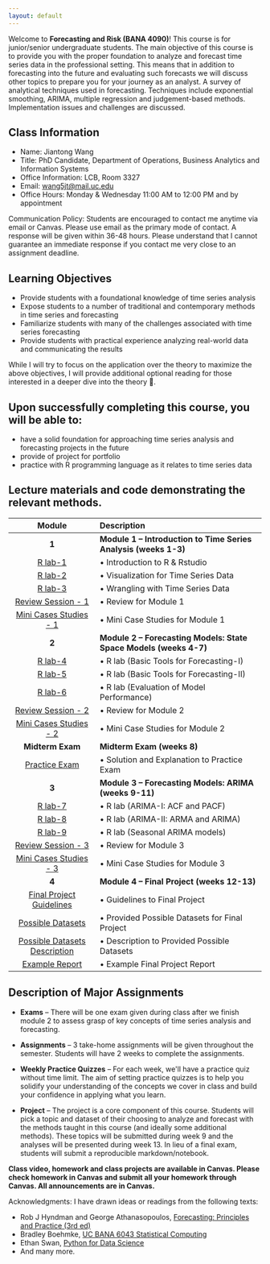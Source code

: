 ```yaml
---
layout: default
---
```


Welcome to **Forecasting and Risk (BANA 4090)**! This course is for junior/senior undergraduate students. The main objective of this course is to provide you with the proper foundation to analyze and forecast time series data in the professional setting. This means that in addition to forecasting into the future and evaluating such forecasts we will discuss other topics to prepare you for your journey as an analyst.  A survey of analytical techniques used in forecasting. Techniques include exponential smoothing, ARIMA, multiple regression and judgement-based methods.  Implementation issues and challenges are discussed.


## Class Information
* Name: Jiantong Wang
* Title: PhD Candidate, Department of Operations, Business Analytics and Information Systems 
* Office Information: LCB, Room 3327 
* Email: wang5jt@mail.uc.edu
* Office Hours: Monday & Wednesday 11:00 AM to 12:00 PM and by appointment
 
Communication Policy: Students are encouraged to contact me anytime via email or Canvas. Please use email as the primary mode of contact.  A response will be given within 36-48 hours.  Please understand that I cannot guarantee an immediate response if you contact me very close to an assignment deadline. 

## Learning Objectives

* Provide students with a foundational knowledge of time series analysis
* Expose students to a number of traditional and contemporary methods in time series and forecasting
* Familiarize students with many of the challenges associated with time series forecasting
* Provide students with practical experience analyzing real-world data and communicating the results


While I will try to focus on the application over the theory to maximize the above objectives, I will provide additional optional reading for those interested in a deeper dive into the theory 🚀. 



## Upon successfully completing this course, you will be able to: 
* have a solid foundation for approaching time series analysis and forecasting projects in the future 
* provide of project for portfolio 
*	practice with R programming language as it relates to time series data 




## Lecture materials and code demonstrating the relevant methods.

|                                           Module                                           | Description                                                       |
|:------------------------------------------------------------------------------------------:|:------------------------------------------------------------------|
|                                           **1**                                            | **Module 1 – Introduction to Time Series Analysis (weeks 1-3)**   |
|                                 [R lab-1](Week-1-Lab.html)                                 | •	Introduction to R & Rstudio                                      |
|                                 [R lab-2](Week-2-Lab.html)                                 | •	Visualization for Time Series Data                               |
|                                 [R lab-3](Week-3-Lab.html)                                 | •	Wrangling with Time Series Data                                  |
|                         [Review Session - 1](Module_1_cases.html)                          | •	Review for Module 1                                              |
|                       [Mini Cases Studies - 1](Module_1_cases.html)                        | •	Mini Case Studies for Module 1                                   |
|                                           **2**                                            | **Module 2 – Forecasting Models: State Space Models (weeks 4-7)** |
|                                 [R lab-4](Week-4-Lab.html)                                 | •	R lab    (Basic Tools for Forecasting-I)                         |
|                                 [R lab-5](Week-5-Lab.html)                                 | •	R lab    (Basic Tools for Forecasting-II)                        |
|                                 [R lab-6](Week-6-Lab.html)                                 | •	R lab	(Evaluation of Model Performance)                           |
|                      [Review Session  - 2](BANA4090_Week7_Lab7.html)                       | •	Review for Module 2                                              |
|                     [Mini Cases Studies - 2](BANA4090_Week7_Lab7.html)                     | •	Mini Case Studies for Module 2                                   |
|                                      **Midterm Exam**                                      | **Midterm Exam (weeks 8)**                                        |
|                      [Practice Exam](Solutions_to_Practice_Exam.pdf)                       | •	Solution and Explanation to Practice Exam                        |
|                                           **3**                                            | **Module 3 – Forecasting Models: ARIMA (weeks 9-11)**             |
|                                  [R lab-7](ACF_PACF.html)                                  | •	R lab (ARIMA-I: ACF and PACF)                                    |
|                                   [R lab-8](Lab10.html)                                    | •	R lab (ARIMA-II: ARMA and ARIMA)                                 |
|                                   [R lab-9](Lab11.html)                                    | •	R lab (Seasonal ARIMA models)                                    |
|                      [Review Session  - 3](BANA4090_Week7_Lab7.html)                       | •	Review for Module 3                                              |
|                     [Mini Cases Studies - 3](BANA4090_Week7_Lab7.html)                     | •	Mini Case Studies for Module 3                                   |
|                                           **4**                                            | **Module 4 – Final Project   (weeks 12-13)**                      |
|                  [Final Project Guidelines](Final_Project_Guidelines.pdf)                  | •	Guidelines to Final Project                                      |
| [Possible Datasets](https://github.com/jiantongwanguc/BANA4090/tree/main/Possible_dataset) | •   Provided Possible Datasets for Final Project                  |
|        [Possible Datasets Description](/Possible_dataset/data_set_description.pdf)         | •   Description to Provided Possible Datasets                     |
|                           [Example Report](UK_Sales_Example.pdf)                           | •	Example Final Project Report                                     |
  
## Description of Major Assignments
 
 - **Exams**  – There will be one exam given during class after we finish module 2 to assess grasp of key concepts of time series analysis and forecasting.
 
 - **Assignments**  – 3 take-home assignments will be given throughout the semester. Students will have 2 weeks to complete the assignments. 
 
 - **Weekly Practice Quizzes**  – For each week, we'll have a practice quiz without time limit. The aim of setting practice quizzes is to help you solidify your understanding of the concepts we cover in class and build your confidence in applying what you learn.
 
 - **Project**  – The project is a core component of this course. Students will pick a topic and dataset of their choosing to analyze and forecast with the methods taught in this course (and ideally some additional methods). These topics will be submitted during week 9 and the analyses will be presented during week 13. In lieu of a final exam, students will submit a reproducible markdown/notebook.

**Class video, homework and class projects are available in Canvas. Please check homework in Canvas and submit all your homework through Canvas. All announcements are in Canvas.**

<!---Contributors:  
- Jiantong Wang, PhD Candidate in Business Analytics, wang5jt@mail.uc.edu--->
 

Acknowledgments: I have drawn ideas or readings from the following texts:
 - Rob J Hyndman and George Athanasopoulos, [Forecasting: Principles and Practice (3rd ed)](https://otexts.com/fpp3/)
 - Bradley Boehmke, [UC BANA 6043 Statistical Computing](https://github.com/bradleyboehmke/uc-bana-6043)
 - Ethan Swan, [Python for Data Science](https://github.com/uc-python)
 - And many more.
<!--- Dan Shah, Applied Forecasting--->
<!---Alexander K. Antony,  Forecasting methods--->